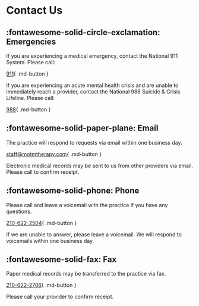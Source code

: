 # Contact Us

## :fontawesome-solid-circle-exclamation: Emergencies 

If you are experiencing a medical emergency, contact the National 911 System. Please call:

[911](tel:911){ .md-button }

If you are experiencing an acute mental health crisis and are unable to immediately reach a provider, contact the National 988 Suicide & Crisis Lifeline. Please call:

[988](tel:988){ .md-button }

## :fontawesome-solid-paper-plane: Email 

The practice will respond to requests via email within one business day.

[staff@motmtherapy.com](mailto:staff@motmtherapy.com){ .md-button }

Electronic medical records may be sent to us from other providers via email. Please call to confirm receipt.

## :fontawesome-solid-phone: Phone

Please call and leave a voicemail with the practice if you have any questions.

[210-622-2504](tel:2106222504){ .md-button }

If we are unable to answer, please leave a voicemail. We will respond to voicemails within one business day.

## :fontawesome-solid-fax: Fax

Paper medical records may be transferred to the practice via fax.

[210-622-2706](tel:2106222706){ .md-button }

Please call your provider to confirm receipt.
